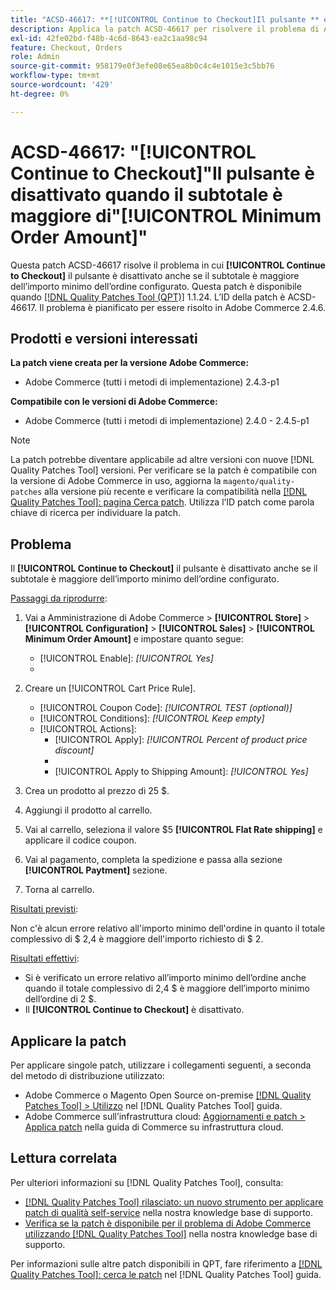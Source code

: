```yaml
---
title: "ACSD-46617: **[!UICONTROL Continue to Checkout]Il pulsante ** è disattivato quando il subtotale è superiore all’importo minimo dell’ordine configurato"
description: Applica la patch ACSD-46617 per risolvere il problema di Adobe Commerce in cui il **[!UICONTROL Continue to Checkout]** pulsante è disattivato anche se il subtotale è maggiore dell’importo minimo dell’ordine configurato.
exl-id: 42fe02bd-f48b-4c6d-8643-ea2c1aa98c94
feature: Checkout, Orders
role: Admin
source-git-commit: 958179e0f3efe08e65ea8b0c4c4e1015e3c5bb76
workflow-type: tm+mt
source-wordcount: '429'
ht-degree: 0%

---
```


# ACSD-46617: &quot;[!UICONTROL Continue to Checkout]&quot;Il pulsante è disattivato quando il subtotale è maggiore di&quot;[!UICONTROL Minimum Order Amount]&quot;

Questa patch ACSD-46617 risolve il problema in cui **[!UICONTROL Continue to Checkout]** il pulsante è disattivato anche se il subtotale è maggiore dell’importo minimo dell’ordine configurato. Questa patch è disponibile quando [[!DNL Quality Patches Tool (QPT)]](/help/announcements/adobe-commerce-announcements/magento-quality-patches-released-new-tool-to-self-serve-quality-patches.md) 1.1.24. L’ID della patch è ACSD-46617. Il problema è pianificato per essere risolto in Adobe Commerce 2.4.6.

## Prodotti e versioni interessati

**La patch viene creata per la versione Adobe Commerce:**

* Adobe Commerce (tutti i metodi di implementazione) 2.4.3-p1

**Compatibile con le versioni di Adobe Commerce:**

* Adobe Commerce (tutti i metodi di implementazione) 2.4.0 - 2.4.5-p1

>[!NOTE]
>
>La patch potrebbe diventare applicabile ad altre versioni con nuove [!DNL Quality Patches Tool] versioni. Per verificare se la patch è compatibile con la versione di Adobe Commerce in uso, aggiorna la `magento/quality-patches` alla versione più recente e verificare la compatibilità nella [[!DNL Quality Patches Tool]: pagina Cerca patch](https://experienceleague.adobe.com/tools/commerce-quality-patches/index.html). Utilizza l’ID patch come parola chiave di ricerca per individuare la patch.

## Problema

Il **[!UICONTROL Continue to Checkout]** il pulsante è disattivato anche se il subtotale è maggiore dell’importo minimo dell’ordine configurato.

<u>Passaggi da riprodurre</u>:

1. Vai a Amministrazione di Adobe Commerce > **[!UICONTROL Store]** > **[!UICONTROL Configuration]** > **[!UICONTROL Sales]** > **[!UICONTROL Minimum Order Amount]** e impostare quanto segue:
   * [!UICONTROL Enable]: *[!UICONTROL Yes]*
   * 
     [!UICONTROL Minimum Amount]: *2*

1. Creare un [!UICONTROL Cart Price Rule].
   * [!UICONTROL Coupon Code]: *[!UICONTROL TEST (optional)]*
   * [!UICONTROL Conditions]: *[!UICONTROL Keep empty]*
   * [!UICONTROL Actions]:
      * [!UICONTROL Apply]: *[!UICONTROL Percent of product price discount]*
      * 
        [!UICONTROL Discount Amount]: *92*
      * [!UICONTROL Apply to Shipping Amount]: *[!UICONTROL Yes]*
1. Crea un prodotto al prezzo di 25 $.
1. Aggiungi il prodotto al carrello.
1. Vai al carrello, seleziona il valore $5 **[!UICONTROL Flat Rate shipping]** e applicare il codice coupon.
1. Vai al pagamento, completa la spedizione e passa alla sezione **[!UICONTROL Paytment]** sezione.
1. Torna al carrello.

<u>Risultati previsti</u>:

Non c&#39;è alcun errore relativo all&#39;importo minimo dell&#39;ordine in quanto il totale complessivo di $ 2,4 è maggiore dell&#39;importo richiesto di $ 2.

<u>Risultati effettivi</u>:

* Si è verificato un errore relativo all’importo minimo dell’ordine anche quando il totale complessivo di 2,4 $ è maggiore dell’importo minimo dell’ordine di 2 $.
* Il **[!UICONTROL Continue to Checkout]** è disattivato.

## Applicare la patch

Per applicare singole patch, utilizzare i collegamenti seguenti, a seconda del metodo di distribuzione utilizzato:

* Adobe Commerce o Magento Open Source on-premise [[!DNL Quality Patches Tool] > Utilizzo](https://experienceleague.adobe.com/docs/commerce-operations/tools/quality-patches-tool/usage.html) nel [!DNL Quality Patches Tool] guida.
* Adobe Commerce sull’infrastruttura cloud: [Aggiornamenti e patch > Applica patch](https://experienceleague.adobe.com/docs/commerce-cloud-service/user-guide/develop/upgrade/apply-patches.html) nella guida di Commerce su infrastruttura cloud.

## Lettura correlata

Per ulteriori informazioni su [!DNL Quality Patches Tool], consulta:

* [[!DNL Quality Patches Tool] rilasciato: un nuovo strumento per applicare patch di qualità self-service](/help/announcements/adobe-commerce-announcements/magento-quality-patches-released-new-tool-to-self-serve-quality-patches.md) nella nostra knowledge base di supporto.
* [Verifica se la patch è disponibile per il problema di Adobe Commerce utilizzando [!DNL Quality Patches Tool]](/help/support-tools/patches-available-in-qpt-tool/check-patch-for-magento-issue-with-magento-quality-patches.md) nella nostra knowledge base di supporto.

Per informazioni sulle altre patch disponibili in QPT, fare riferimento a [[!DNL Quality Patches Tool]: cerca le patch](https://experienceleague.adobe.com/tools/commerce-quality-patches/index.html) nel [!DNL Quality Patches Tool] guida.
